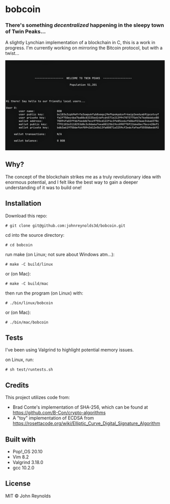 # bobcoin

### There's something *decentralized* happening in the sleepy town of Twin Peaks...

A slightly Lynchian implementation of a blockchain in C, this is a work in progress. I'm currently working on mirroring the Bitcoin protocol, but with a twist...

![Screenshot](/img/bobcoin_screenshot_01.png?raw=true "")

## Why?

The concept of the blockchain strikes me as a truly revolutionary idea with enormous potential, and I felt like the best way to gain a deeper understanding of it was to build one!

## Installation

Download this repo:
```
# git clone git@github.com:johnreynolds3d/bobcoin.git
```
cd into the source directory:
```
# cd bobcoin
```
run make (on Linux; not sure about Windows atm...):
```
# make -C build/linux
```
or (on Mac):
```
# make -C build/mac
```
then run the program (on Linux) with:
```
# ./bin/linux/bobcoin
```
or (on Mac):
```
# ./bin/mac/bobcoin
```
## Tests

I've been using Valgrind to highlight potential memory issues. 

on Linux, run:
```
# sh test/runtests.sh
```
## Credits

This project utilizes code from:
  * Brad Conte's implementation of SHA-256, which can be found at https://github.com/B-Con/crypto-algorithms
  * A "toy" implementation of ECDSA from https://rosettacode.org/wiki/Elliptic_Curve_Digital_Signature_Algorithm

## Built with

  * Pop!\_OS 20.10
  * Vim 8.2
  * Valgrind 3.18.0
  * gcc 10.2.0

## License

MIT &copy; John Reynolds
